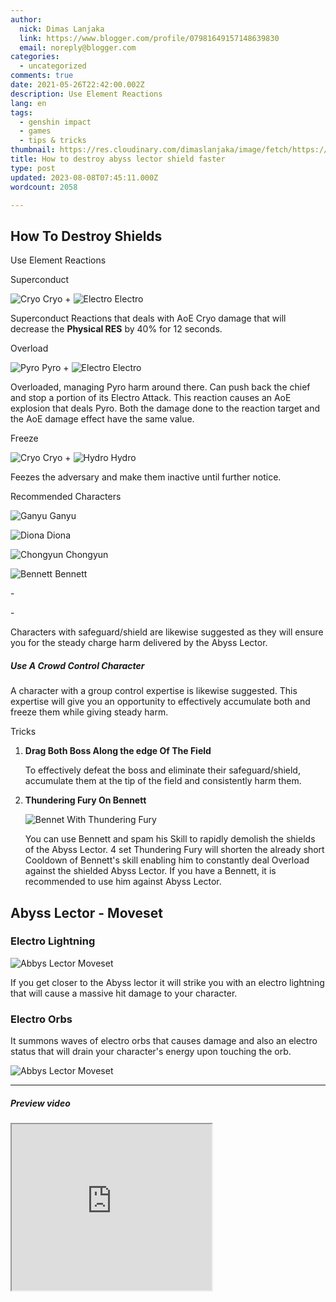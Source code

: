 ```yaml
---
author:
  nick: Dimas Lanjaka
  link: https://www.blogger.com/profile/07981649157148639830
  email: noreply@blogger.com
categories:
  - uncategorized
comments: true
date: 2021-05-26T22:42:00.002Z
description: Use Element Reactions
lang: en
tags:
  - genshin impact
  - games
  - tips & tricks
thumbnail: https://res.cloudinary.com/dimaslanjaka/image/fetch/https://s3.us-east-1.amazonaws.com/gamewith-en/article_tools%2Fgenshin-impact%2Fgacha%2Fcryo_icon.png
title: How to destroy abyss lector shield faster
type: post
updated: 2023-08-08T07:45:11.000Z
wordcount: 2058

---
```


How To Destroy Shields
----------------------

Use Element Reactions

Superconduct

![Cryo](https://res.cloudinary.com/dimaslanjaka/image/fetch/https://s3.us-east-1.amazonaws.com/gamewith-en/article_tools%2Fgenshin-impact%2Fgacha%2Fcryo_icon.png) Cryo \+ ![Electro](https://res.cloudinary.com/dimaslanjaka/image/fetch/https://s3.us-east-1.amazonaws.com/gamewith-en/article_tools%2Fgenshin-impact%2Fgacha%2Felectro_icon.png) Electro

Superconduct Reactions that deals with AoE Cryo damage that will decrease the **Physical RES** by 40% for 12 seconds.

Overload

![Pyro](https://res.cloudinary.com/dimaslanjaka/image/fetch/https://s3.us-east-1.amazonaws.com/gamewith-en/article_tools%2Fgenshin-impact%2Fgacha%2Fpyro_icon.png) Pyro \+ ![Electro](https://res.cloudinary.com/dimaslanjaka/image/fetch/https://s3.us-east-1.amazonaws.com/gamewith-en/article_tools%2Fgenshin-impact%2Fgacha%2Felectro_icon.png) Electro

Overloaded, managing Pyro harm around there. Can push back the chief and stop a portion of its Electro Attack. This reaction causes an AoE explosion that deals Pyro. Both the damage done to the reaction target and the AoE damage effect have the same value.

Freeze

![Cryo](https://res.cloudinary.com/dimaslanjaka/image/fetch/https://s3.us-east-1.amazonaws.com/gamewith-en/article_tools%2Fgenshin-impact%2Fgacha%2Fcryo_icon.png) Cryo \+ ![Hydro](https://res.cloudinary.com/dimaslanjaka/image/fetch/https://s3.us-east-1.amazonaws.com/gamewith-en/article_tools%2Fgenshin-impact%2Fgacha%2Fhydro_icon.png) Hydro

Feezes the adversary and make them inactive until further notice.

Recommended Characters

 ![Ganyu](https://res.cloudinary.com/dimaslanjaka/image/fetch/https://gamewith-en.akamaized.net/article_tools/genshin-impact/gacha/chara_32.png) Ganyu

 ![Diona](https://res.cloudinary.com/dimaslanjaka/image/fetch/https://gamewith-en.akamaized.net/article_tools/genshin-impact/gacha/chara_29.png) Diona

 ![Chongyun](https://res.cloudinary.com/dimaslanjaka/image/fetch/https://gamewith-en.akamaized.net/article_tools/genshin-impact/gacha/chara_20.png) Chongyun

 ![Bennett](https://res.cloudinary.com/dimaslanjaka/image/fetch/https://gamewith-en.akamaized.net/article_tools/genshin-impact/gacha/chara_10.png) Bennett

\-

\-

Characters with safeguard/shield are likewise suggested as they will ensure you for the steady charge harm delivered by the Abyss Lector.

##### Use A Crowd Control Character

A character with a group control expertise is likewise suggested. This expertise will give you an opportunity to effectively accumulate both and freeze them while giving steady harm.

Tricks

1.  **Drag Both Boss Along the edge Of The Field**
    
    To effectively defeat the boss and eliminate their safeguard/shield, accumulate them at the tip of the field and consistently harm them.
    
2.  **Thundering Fury On Bennett**
    
    ![Bennet With Thundering Fury](https://res.cloudinary.com/dimaslanjaka/image/fetch/https://gamewith-en.akamaized.net/img/45d09bbd6d9a368aa2aa6064f13034c4.jpg)
    
    You can use Bennett and spam his Skill to rapidly demolish the shields of the Abyss Lector. 4 set Thundering Fury will shorten the already short Cooldown of Bennett's skill enabling him to constantly deal Overload against the shielded Abyss Lector. If you have a Bennett, it is recommended to use him against Abyss Lector.
    

Abyss Lector - Moveset
----------------------

### Electro Lightning

![Abbys Lector Moveset](https://res.cloudinary.com/dimaslanjaka/image/fetch/https://gamewith-en.akamaized.net/img/1173cad3a22f835855fd8bc2802cf45d.jpg)

If you get closer to the Abyss lector it will strike you with an electro lightning that will cause a massive hit damage to your character.

### Electro Orbs

It summons waves of electro orbs that causes damage and also an electro status that will drain your character's energy upon touching the orb.

![Abbys Lector Moveset](https://res.cloudinary.com/dimaslanjaka/image/fetch/https://gamewith-en.akamaized.net/img/ab037911512d999a009aa58426a5234b.jpg)

* * *

##### Preview video

<iframe class="BLOG_video_class" allowfullscreen="" youtube-src-id="8IV6dAgapb4" width="320" height="266" src="https://www.youtube.com/embed/8IV6dAgapb4"></iframe>